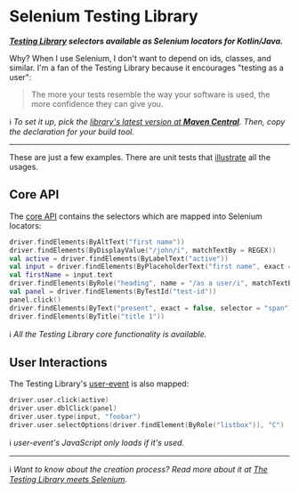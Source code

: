# Selenium Testing Library

**_[Testing Library](http://testing-library.com/) selectors available as Selenium locators for Kotlin/Java._**

Why? When I use Selenium, I don't want to depend on ids, classes, and similar.
I'm a fan of the Testing Library because it encourages "testing as a user":

> The more your tests resemble the way your software is used,
> the more confidence they can give you.


ℹ️ _To set it up, pick the [library's latest version at **Maven
Central**](https://search.maven.org/artifact/com.luissoares/selenium-testing-library). Then, copy the declaration for
your build tool._

---

These are just a few examples. There are unit tests
that [illustrate](https://medium.com/codex/towards-self-documenting-code-371364bdccbb)
all the usages.

## Core API

The [core API](https://testing-library.com/docs) contains the selectors which are mapped into Selenium locators:

```kotlin
driver.findElements(ByAltText("first name"))
driver.findElements(ByDisplayValue("/john/i", matchTextBy = REGEX))
val active = driver.findElements(ByLabelText("active"))
val input = driver.findElements(ByPlaceholderText("first name", exact = false))
val firstName = input.text
driver.findElements(ByRole("heading", name = "/as a user/i", matchTextBy = REGEX))
val panel = driver.findElements(ByTestId("test-id"))
panel.click()
driver.findElements(ByText("present", exact = false, selector = "span"))
driver.findElements(ByTitle("title 1"))
```

ℹ️ _All the Testing Library core functionality is available._

## User Interactions

The Testing Library's [user-event](https://testing-library.com/docs/user-event/intro) is also mapped:

```kotlin
driver.user.click(active)
driver.user.dblClick(panel)
driver.user.type(input, "foobar")
driver.user.selectOptions(driver.findElement(ByRole("listbox")), "C")
```

ℹ️ _user-event's JavaScript only loads if it's used._

---

ℹ️ _Want to know about the creation process? Read more about it
at [The Testing Library meets Selenium](https://medium.com/codex/the-testing-library-meets-selenium-5f74cc712114)._
